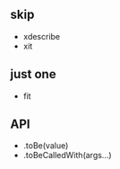 ## skip
  - xdescribe
  - xit

## just one
  - fit

## API
  - .toBe(value)
  - .toBeCalledWith(args...)